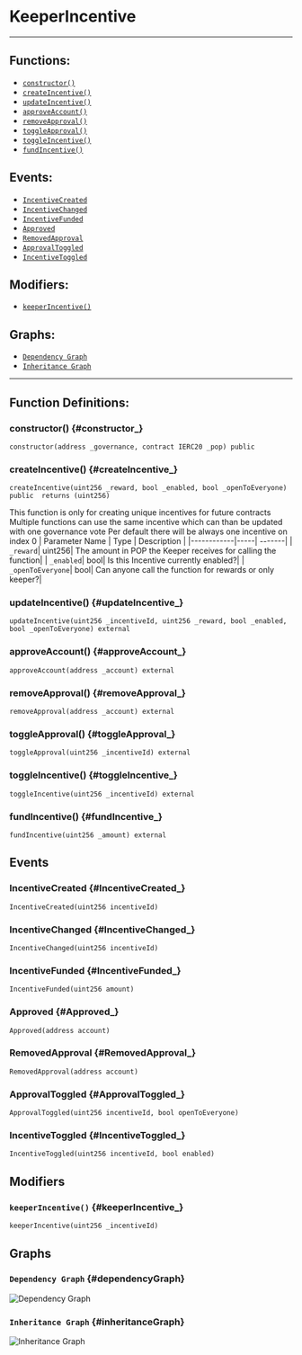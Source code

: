 # KeeperIncentive
***
## Functions:
- [`constructor()`](#constructor_)
- [`createIncentive()`](#createIncentive_)
- [`updateIncentive()`](#updateIncentive_)
- [`approveAccount()`](#approveAccount_)
- [`removeApproval()`](#removeApproval_)
- [`toggleApproval()`](#toggleApproval_)
- [`toggleIncentive()`](#toggleIncentive_)
- [`fundIncentive()`](#fundIncentive_)
## Events:
- [`IncentiveCreated`](#IncentiveCreated_)
- [`IncentiveChanged`](#IncentiveChanged_)
- [`IncentiveFunded`](#IncentiveFunded_)
- [`Approved`](#Approved_)
- [`RemovedApproval`](#RemovedApproval_)
- [`ApprovalToggled`](#ApprovalToggled_)
- [`IncentiveToggled`](#IncentiveToggled_)
## Modifiers:
- [`keeperIncentive()`](#keeperIncentive_)
## Graphs:
- [`Dependency Graph`](#dependencyGraph)
- [`Inheritance Graph`](#inheritanceGraph)
***
## Function Definitions:
### <a name="constructor_"></a> constructor() {#constructor_}
```
constructor(address _governance, contract IERC20 _pop) public 
```
### <a name="createIncentive_"></a> createIncentive() {#createIncentive_}
```
createIncentive(uint256 _reward, bool _enabled, bool _openToEveryone) public  returns (uint256)
```
This function is only for creating unique incentives for future contracts
Multiple functions can use the same incentive which can than be updated with one governance vote
Per default there will be always one incentive on index 0
| Parameter Name | Type | Description |
|------------|-----| -------|
| `_reward`| uint256| The amount in POP the Keeper receives for calling the function|
| `_enabled`| bool| Is this Incentive currently enabled?|
| `_openToEveryone`| bool| Can anyone call the function for rewards or only keeper?|
### <a name="updateIncentive_"></a> updateIncentive() {#updateIncentive_}
```
updateIncentive(uint256 _incentiveId, uint256 _reward, bool _enabled, bool _openToEveryone) external 
```
### <a name="approveAccount_"></a> approveAccount() {#approveAccount_}
```
approveAccount(address _account) external 
```
### <a name="removeApproval_"></a> removeApproval() {#removeApproval_}
```
removeApproval(address _account) external 
```
### <a name="toggleApproval_"></a> toggleApproval() {#toggleApproval_}
```
toggleApproval(uint256 _incentiveId) external 
```
### <a name="toggleIncentive_"></a> toggleIncentive() {#toggleIncentive_}
```
toggleIncentive(uint256 _incentiveId) external 
```
### <a name="fundIncentive_"></a> fundIncentive() {#fundIncentive_}
```
fundIncentive(uint256 _amount) external 
```
## Events
### <a name="IncentiveCreated_"></a> IncentiveCreated {#IncentiveCreated_}
```
IncentiveCreated(uint256 incentiveId)
```
### <a name="IncentiveChanged_"></a> IncentiveChanged {#IncentiveChanged_}
```
IncentiveChanged(uint256 incentiveId)
```
### <a name="IncentiveFunded_"></a> IncentiveFunded {#IncentiveFunded_}
```
IncentiveFunded(uint256 amount)
```
### <a name="Approved_"></a> Approved {#Approved_}
```
Approved(address account)
```
### <a name="RemovedApproval_"></a> RemovedApproval {#RemovedApproval_}
```
RemovedApproval(address account)
```
### <a name="ApprovalToggled_"></a> ApprovalToggled {#ApprovalToggled_}
```
ApprovalToggled(uint256 incentiveId, bool openToEveryone)
```
### <a name="IncentiveToggled_"></a> IncentiveToggled {#IncentiveToggled_}
```
IncentiveToggled(uint256 incentiveId, bool enabled)
```
## Modifiers
### <a name="keeperIncentive_"></a> `keeperIncentive()` {#keeperIncentive_}
```
keeperIncentive(uint256 _incentiveId)
```
## Graphs
### <a name="dependencyGraph"></a> `Dependency Graph` {#dependencyGraph}
![Dependency Graph](images/KeeperIncentive_dependency_graph.png)
### <a name="inheritanceGraph"></a> `Inheritance Graph` {#inheritanceGraph}
![Inheritance Graph](images/KeeperIncentive_inheritance_graph.png)
